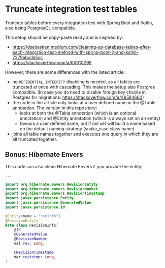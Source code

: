 # Truncate integration test tables

Truncate tables before every integration test with Spring Boot and Kotlin, also being PostgresQL compatible.

This setup should be copy-paste ready and is inspired by: 

- https://dsebastien.medium.com/cleaning-up-database-tables-after-each-integration-test-method-with-spring-boot-2-and-kotlin-7279abcdd5cc
- https://stackoverflow.com/a/60010299

However, there are some differences with the listed article:

- no `REFERENTIAL_INTEGRITY` disabling is needed, as all tables are truncated at once with cascading. This makes the setup also Postgres compatible. (In case you do need to disable foreign key checks in Postgres for migrations: https://stackoverflow.com/a/49584660) 
- the code in the article only looks at a user defined name in the @Table annotation. The version in this repository:
  - looks at both the @Table annotation (which is an optional annotation) and @Entity annotation (which is always set on an entity)
  - favours a user defined name, but if not set will build a name based on the default naming strategy (snake_case class name)
- joins all table names together and executes one query in which they are all truncated together.

## Bonus: Hibernate Envers

This code can also clean Hibernate Envers if you provide the entity:
```kotlin
...

import org.hibernate.envers.RevisionEntity
import org.hibernate.envers.RevisionNumber
import org.hibernate.envers.RevisionTimestamp
import javax.persistence.Entity
import javax.persistence.GeneratedValue
import javax.persistence.Id

@Entity(name = "revinfo")
@RevisionEntity
data class RevisionInfo(
    @Id
    @GeneratedValue
    @RevisionNumber
    val rev: Long,

    @RevisionTimestamp
    var revtstmp: Long,
)
```
